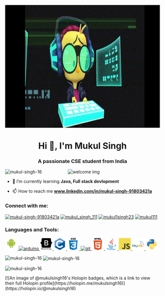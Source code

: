 <img width="100%" height="400px" src="pc.gif" alt="banner">
<h1 align="center">Hi 👋, I'm Mukul Singh</h1>
<h3 align="center">A passionate CSE student from India</h3>
<img align="right" border-radius:20% width="300px"  src="https://media.tenor.com/1j5d_905zRsAAAAC/developer-computer.gif" alt="welcome img">

<p align="left"> <img src="https://komarev.com/ghpvc/?username=mukul-singh-16&label=Profile%20views&color=0e75b6&style=flat" alt="mukul-singh-16" /> </p>

- 🌱 I’m currently learning **Java, Full stack devlopment**

- 📫 How to reach me **www.linkedin.com/in/mukul-singh-91803421a**

<h3 align="left">Connect with me:</h3>
<p align="left">
<a href="https://linkedin.com/in/mukul-singh-91803421a" target="blank"><img align="center" src="https://raw.githubusercontent.com/rahuldkjain/github-profile-readme-generator/master/src/images/icons/Social/linked-in-alt.svg" alt="mukul-singh-91803421a" height="30" width="40" /></a>
<a href="https://instagram.com/mukul_singh_111" target="blank"><img align="center" src="https://raw.githubusercontent.com/rahuldkjain/github-profile-readme-generator/master/src/images/icons/Social/instagram.svg" alt="mukul_singh_111" height="30" width="40" /></a>
<a href="https://www.hackerrank.com/mukul1singh23" target="blank"><img align="center" src="https://raw.githubusercontent.com/rahuldkjain/github-profile-readme-generator/master/src/images/icons/Social/hackerrank.svg" alt="mukul1singh23" height="30" width="40" /></a>
<a href="https://www.leetcode.com/mukul111" target="blank"><img align="center" src="https://raw.githubusercontent.com/rahuldkjain/github-profile-readme-generator/master/src/images/icons/Social/leet-code.svg" alt="mukul111" height="30" width="40" /></a>
</p>

<h3 align="left">Languages and Tools:</h3>
<p align="left"> <a href="https://developer.android.com" target="_blank" rel="noreferrer"> <img src="https://raw.githubusercontent.com/devicons/devicon/master/icons/android/android-original-wordmark.svg" alt="android" width="40" height="40"/> </a> <a href="https://www.arduino.cc/" target="_blank" rel="noreferrer"> <img src="https://cdn.worldvectorlogo.com/logos/arduino-1.svg" alt="arduino" width="40" height="40"/> </a> <a href="https://getbootstrap.com" target="_blank" rel="noreferrer"> <img src="https://raw.githubusercontent.com/devicons/devicon/master/icons/bootstrap/bootstrap-plain-wordmark.svg" alt="bootstrap" width="40" height="40"/> </a> <a href="https://www.cprogramming.com/" target="_blank" rel="noreferrer"> <img src="https://raw.githubusercontent.com/devicons/devicon/master/icons/c/c-original.svg" alt="c" width="40" height="40"/> </a> <a href="https://www.w3schools.com/css/" target="_blank" rel="noreferrer"> <img src="https://raw.githubusercontent.com/devicons/devicon/master/icons/css3/css3-original-wordmark.svg" alt="css3" width="40" height="40"/> </a> <a href="https://git-scm.com/" target="_blank" rel="noreferrer"> <img src="https://www.vectorlogo.zone/logos/git-scm/git-scm-icon.svg" alt="git" width="40" height="40"/> </a> <a href="https://www.w3.org/html/" target="_blank" rel="noreferrer"> <img src="https://raw.githubusercontent.com/devicons/devicon/master/icons/html5/html5-original-wordmark.svg" alt="html5" width="40" height="40"/> </a> <a href="https://www.java.com" target="_blank" rel="noreferrer"> <img src="https://raw.githubusercontent.com/devicons/devicon/master/icons/java/java-original.svg" alt="java" width="40" height="40"/> </a> <a href="https://developer.mozilla.org/en-US/docs/Web/JavaScript" target="_blank" rel="noreferrer"> <img src="https://raw.githubusercontent.com/devicons/devicon/master/icons/javascript/javascript-original.svg" alt="javascript" width="40" height="40"/> </a> <a href="https://www.mysql.com/" target="_blank" rel="noreferrer"> <img src="https://raw.githubusercontent.com/devicons/devicon/master/icons/mysql/mysql-original-wordmark.svg" alt="mysql" width="40" height="40"/> </a> <a href="https://www.python.org" target="_blank" rel="noreferrer"> <img src="https://raw.githubusercontent.com/devicons/devicon/master/icons/python/python-original.svg" alt="python" width="40" height="40"/> </a> </p>

<p><img align="left" src="https://github-readme-stats.vercel.app/api/top-langs?username=mukul-singh-16&show_icons=true&locale=en&layout=compact" alt="mukul-singh-16" /></p>

<p>&nbsp;<img align="center" src="https://github-readme-stats.vercel.app/api?username=mukul-singh-16&show_icons=true&locale=en" alt="mukul-singh-16" /></p>

<p><img align="center" src="https://github-readme-streak-stats.herokuapp.com/?user=mukul-singh-16&" alt="mukul-singh-16" /></p>
[![An image of @mukulsingh16's Holopin badges, which is a link to view their full Holopin profile](https://holopin.me/mukulsingh16)](https://holopin.io/@mukulsingh16)
